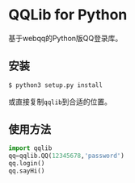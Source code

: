 QQLib for Python
===

基于webqq的Python版QQ登录库。

安装
---
``` sh
$ python3 setup.py install
```
或直接复制`qqlib`到合适的位置。

使用方法
---
``` python
import qqlib
qq=qqlib.QQ(12345678,'password')
qq.login()
qq.sayHi()
```
